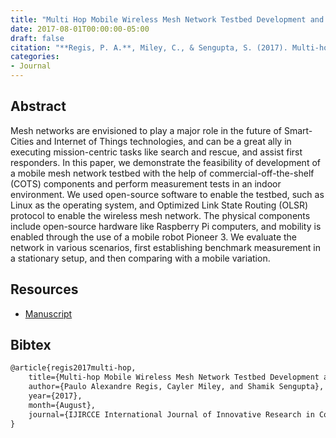```yaml
---
title: "Multi Hop Mobile Wireless Mesh Network Testbed Development and Measurements"
date: 2017-08-01T00:00:00-05:00
draft: false
citation: "**Regis, P. A.**, Miley, C., & Sengupta, S. (2017). Multi-hop Mobile Wireless Mesh Network Testbed Development and Measurements. International Journal of Innovative Research in Computer and Communication Engineering, 5(3), 2."
categories: 
- Journal
---
```


## Abstract
Mesh networks are envisioned to play a major role in the future of Smart-Cities and Internet of Things technologies, and can be a great ally in executing mission-centric tasks like search and rescue, and assist first responders. In this paper, we demonstrate the feasibility of development of a mobile mesh network testbed with the help of commercial-off-the-shelf (COTS) components and perform measurement tests in an indoor environment. We used open-source software to enable the testbed, such as Linux as the operating system, and Optimized Link State Routing (OLSR) protocol to enable the wireless mesh network. The physical components include open-source hardware like Raspberry Pi computers, and mobility is enabled through the use of a mobile robot Pioneer 3. We evaluate the network in various scenarios, first establishing benchmark measurement in a stationary setup, and then comparing with a mobile variation.

## Resources
- [Manuscript](resources/rroij_17.pdf)

## Bibtex
```latex
@article{regis2017multi-hop,
    title={Multi-hop Mobile Wireless Mesh Network Testbed Development and Measurements},
    author={Paulo Alexandre Regis, Cayler Miley, and Shamik Sengupta},
    year={2017},
    month={August},
    journal={IJIRCCE International Journal of Innovative Research in Computer and Communication Engineering},
}
```